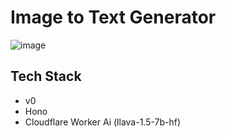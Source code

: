 # Image to Text Generator

![image](https://github.com/ssk090/image-2-text/assets/22127725/8168e359-3e68-4117-99b9-f85de96fd537)

## Tech Stack
- v0
- Hono
- Cloudflare Worker Ai (llava-1.5-7b-hf)

